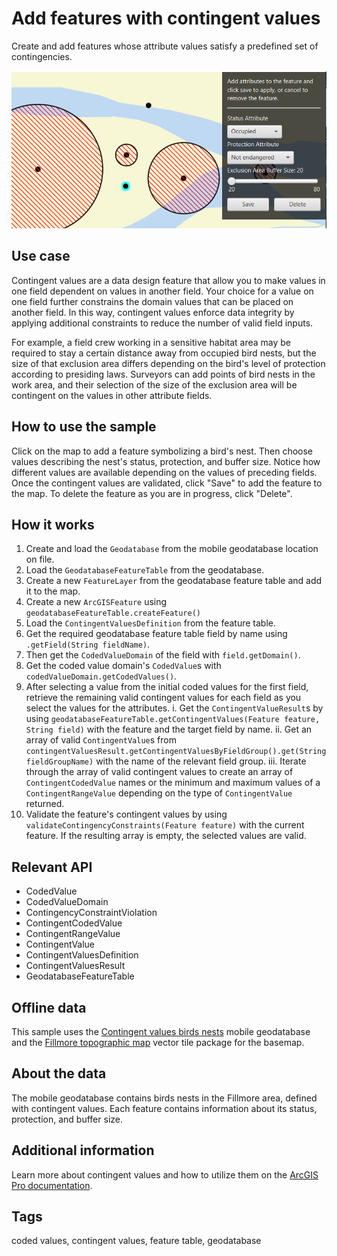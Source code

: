# Add features with contingent values

Create and add features whose attribute values satisfy a predefined set of contingencies.

![Image of add features with contingent values](AddFeaturesWithContingentValues.png)

## Use case

Contingent values are a data design feature that allow you to make values in one field dependent on values in another field. Your choice for a value on one field further constrains the domain values that can be placed on another field. In this way, contingent values enforce data integrity by applying additional constraints to reduce the number of valid field inputs.

For example, a field crew working in a sensitive habitat area may be required to stay a certain distance away from occupied bird nests, but the size of that exclusion area differs depending on the bird's level of protection according to presiding laws. Surveyors can add points of bird nests in the work area, and their selection of the size of the exclusion area will be contingent on the values in other attribute fields.

## How to use the sample

Click on the map to add a feature symbolizing a bird's nest. Then choose values describing the nest's status, protection, and buffer size. Notice how different values are available depending on the values of preceding fields. Once the contingent values are validated, click "Save" to add the feature to the map. To delete the feature as you are in progress, click "Delete".

## How it works

1. Create and load the `Geodatabase` from the mobile geodatabase location on file.
2. Load the `GeodatabaseFeatureTable` from the geodatabase.
3. Create a new `FeatureLayer` from the geodatabase feature table and add it to the map.
4. Create a new `ArcGISFeature` using `geodatabaseFeatureTable.createFeature()`
5. Load the `ContingentValuesDefinition` from the feature table.
6. Get the required geodatabase feature table field by name using `.getField(String fieldName)`.
7. Then get the `CodedValueDomain` of the field with `field.getDomain()`.
8. Get the coded value domain's `CodedValue`s with `codedValueDomain.getCodedValues()`.
9. After selecting a value from the initial coded values for the first field, retrieve the remaining valid contingent values for each field as you select the values for the attributes.
   i. Get the `ContingentValueResult`s by using `geodatabaseFeatureTable.getContingentValues(Feature feature, String field)` with the feature and the target field by name.
   ii. Get an array of valid `ContingentValue`s from `contingentValuesResult.getContingentValuesByFieldGroup().get(String fieldGroupName)`  with the name of the relevant field group.
   iii. Iterate through the array of valid contingent values to create an array of `ContingentCodedValue` names or the minimum and maximum values of a `ContingentRangeValue` depending on the type of `ContingentValue` returned.
10. Validate the feature's contingent values by using `validateContingencyConstraints(Feature feature)` with the current feature. If the resulting array is empty, the selected values are valid.

## Relevant API

* CodedValue
* CodedValueDomain
* ContingencyConstraintViolation
* ContingentCodedValue
* ContingentRangeValue
* ContingentValue
* ContingentValuesDefinition
* ContingentValuesResult
* GeodatabaseFeatureTable

## Offline data

This sample uses the [Contingent values birds nests](https://arcgis.com/home/item.html?id=e12b54ea799f4606a2712157cf9f6e41) mobile geodatabase and the [Fillmore topographic map](https://arcgis.com/home/item.html?id=b5106355f1634b8996e634c04b6a930a) vector tile package for the basemap.

## About the data

The mobile geodatabase contains birds nests in the Fillmore area, defined with contingent values. Each feature contains information about its status, protection, and buffer size.

## Additional information

Learn more about contingent values and how to utilize them on the [ArcGIS Pro documentation](https://pro.arcgis.com/en/pro-app/latest/help/data/geodatabases/overview/contingent-values.htm).

## Tags

coded values, contingent values, feature table, geodatabase
